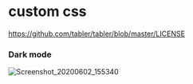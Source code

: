 # custom css

https://github.com/tabler/tabler/blob/master/LICENSE

### Dark mode
![Screenshot_20200602_155340](../../Imágenes/Screenshot_20200602_155340.png)